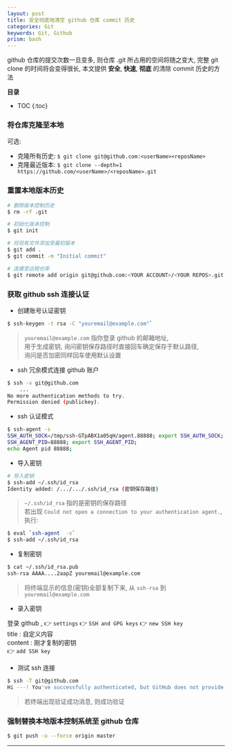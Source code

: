 ```yaml
---
layout: post
title: 安全彻底地清空 github 仓库 commit 历史
categories: Git
keywords: Git, Github
prism: bash
---
```


github 仓库的提交次数一旦变多, 则仓库 .git 所占用的空间将随之变大, 完整 git clone 的时间将会变得很长, 本文提供 **安全**, **快速**, **彻底** 的清除 commit 历史的方法

**目录**

* TOC
{:toc}

### 将仓库克隆至本地

可选:  
* 克隆所有历史: `$ git clone git@github.com:<userName><reposName>`  
* 克隆最近版本: `$ git clone --depth=1 https://github.com/<userName>/<reposName>.git`

### 重置本地版本历史

```bash
# 删除版本控制历史
$ rm -rf .git

# 初始化版本控制
$ git init

# 将现有文件添加至最初版本
$ git add .
$ git commit -m "Initial commit"

# 连接至远程仓库
$ git remote add origin git@github.com:<YOUR ACCOUNT>/<YOUR REPOS>.git
```

### 获取 github ssh 连接认证

* 创建账号认证密钥

```bash
$ ssh-keygen -t rsa -C "youremail@example.com"`
```

> `youremail@example.com` 指你登录 github 的邮箱地址,  
> 用于生成密钥, 询问密钥保存路径时直接回车确定保存于默认路径,  
> 询问是否加密同样回车使用默认设置

* ssh 冗余模式连接 github 账户 

```bash
$ ssh -v git@github.com
    ...
No more authentication methods to try.
Permission denied (publickey).
```

* ssh 认证模式

```bash
$ ssh-agent -s
SSH_AUTH_SOCK=/tmp/ssh-GTpABX1a05qH/agent.88888; export SSH_AUTH_SOCK;
SSH_AGENT_PID=88888; export SSH_AGENT_PID;
echo Agent pid 88888;
```

* 导入密钥

```bash
# 导入密钥
$ ssh-add ~/.ssh/id_rsa
Identity added: /.../.../.ssh/id_rsa (密钥保存路径)
```

> `~/.ssh/id_rsa` 指的是密钥的保存路径  
> 若出现 `Could not open a connection to your authentication agent.`, 执行:  

```bash
$ eval `ssh-agent  -s`  
$ ssh-add ~/.ssh/id_rsa
```

* 复制密钥

```bash
$ cat ~/.ssh/id_rsa.pub
ssh-rsa AAAA....2aapZ youremail@example.com
```

> 将终端显示的信息(密钥)全部复制下来, 从 `ssh-rsa` 到 `youremail@example.com`

* 录入密钥

登录 github , :point_right: `settings` :point_right: `SSH and GPG keys` :point_right: `new SSH key`  
title : 自定义内容  
content : 刚才复制的密钥  
:point_right: `add SSH key`

* 测试 ssh 连接

```bash
$ ssh -T git@github.com
Hi ---! You've successfully authenticated, but GitHub does not provide shell access.
```

> 若终端出现验证成功消息, 则成功验证

### 强制替换本地版本控制系统至 github 仓库

```bash
$ git push -u --force origin master
```

**********
